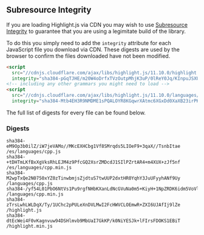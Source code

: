 ## Subresource Integrity

If you are loading Highlight.js via CDN you may wish to use [Subresource Integrity](https://developer.mozilla.org/en-US/docs/Web/Security/Subresource_Integrity) to guarantee that you are using a legimitate build of the library.

To do this you simply need to add the `integrity` attribute for each JavaScript file you download via CDN. These digests are used by the browser to confirm the files downloaded have not been modified.

```html
<script
  src="//cdnjs.cloudflare.com/ajax/libs/highlight.js/11.10.0/highlight.min.js"
  integrity="sha384-pGqTJHE/m20W4oDrfxTVzOutpMhjK3uP/0lReY0Jq/KInpuJSXUnk4WAYbciCLqT"></script>
<!-- including any other grammars you might need to load -->
<script
  src="//cdnjs.cloudflare.com/ajax/libs/highlight.js/11.10.0/languages/go.min.js"
  integrity="sha384-Mtb4EH3R9NMDME1sPQALOYR8KGqwrXAtmc6XGxDd0XaXB23irPKsuET0JjZt5utI"></script>
```

The full list of digests for every file can be found below.

### Digests

```
sha384-eM9Op3b0ilZ/iW7jeVAMo//MKcEXHCbg1Vf8SMrqds5LIOeF9+3qaX//TsnbItae /es/languages/cpp.js
sha384-+tDHTmLKfBxXgVksRhLEJM4z9PfcGQ2XsrZMDcdJ1SIlPZrtAR4+m4XUX+zJf5nf /es/languages/cpp.min.js
sha384-M2wpTxQe2N0750xYZ0zTinwbmjsZjdtuS7twUUP2dxtHR0YqhY3JuUFyyhANf9Uy /languages/cpp.js
sha384-/yf54L01PbO6NtVs1Pu9rgfNHbKXanLdNcGVuNa0m5+KiyH+1NpZRDK6idm5VoVl /languages/cpp.min.js
sha384-zTrsLwhLWLDqX/Ty/1UChc2pPULeXnDVLMwI2FcHWVCLOEmwR+ZXI6UJAfIj9lZe /highlight.js
sha384-dtEcWei4F0vKagnvuw94DSHlmvb9MbUaI7GkKP/k0NiYESJk+lFIrsFDOKS1EBiT /highlight.min.js
```

